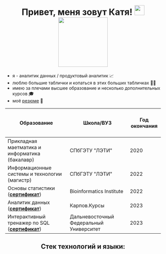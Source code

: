 <h1 align='center'>Привет, меня зовут Катя! <img src="https://github.com/blackcater/blackcater/raw/main/images/Hi.gif" height="32"/>
<br><img src="https://media.giphy.com/media/kG0Y9uTBGezJxLHnUl/giphy.gif" height='160'/></h1>

<ul>
  <li>я - аналитик данных / продуктовый аналитик 📈</li>
  <li>люблю большие таблички и копаться в этих больших табличках ✍🏻</li>
  <li>имею за плечами высшее образование и несколько дополнительных курсов 🎓</li>
  <li>моё <a href="https://github.com/lavrenkova/lavrenkova/blob/main/Резюме%2C%20Лавренкова%20Екатерина.pdf">резюме</a> 📝</li>
</ul>

|<h4 align="center">Образование</h4>|<h4 align="center">Школа/ВУЗ</h4>|<h4 align="center">Год окончания</h4>|
|----------------|-----------------|--------|
|Прикладная маетматика и информатика (бакалавр)|СПбГЭТУ "ЛЭТИ"|2020|
|Информационные системы и технологии (магистр)|СПбГЭТУ "ЛЭТИ"|2022|
|Основы статистики (__[сертификат](https://github.com/lavrenkova/lavrenkova/blob/main/stats.pdf)__)|Bioinformatics Institute|2022|
|Аналитик данных (__[сертификат](https://github.com/lavrenkova/lavrenkova/blob/main/da_rus.pdf)__)|Карпов.Курсы|2023|
|Интерактивный тренажер по SQL (__[сертификат](https://github.com/lavrenkova/lavrenkova/blob/main/SQL.pdf)__)|Дальневосточный Федеральный Университет|2023|

<h2 align="center">Стек технологий и языки:</h2>

